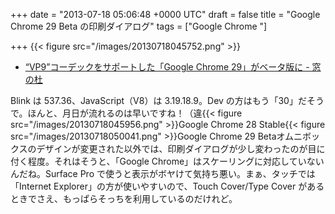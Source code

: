 
+++
date = "2013-07-18 05:06:48 +0000 UTC"
draft = false
title = "Google Chrome 29 Beta の印刷ダイアログ"
tags = ["Google Chrome "]

+++
{{< figure src="/images/20130718045752.png"  >}}

<ul>
<li><a href="http://www.forest.impress.co.jp/docs/news/20130717_607920.html">“VP9”コーデックをサポートした「Google Chrome 29」がベータ版に - 窓の杜</a></li>
</ul>Blink は 537.36、JavaScript（V8）は 3.19.18.9。Dev の方はもう「30」だそうで。ほんと、月日が流れるのは早いですね！（違{{< figure src="/images/20130718045956.png"  >}}Google Chrome 28 Stable{{< figure src="/images/20130718050041.png"  >}}Google Chrome 29 Betaオムニボックスのデザインが変更された以外では、印刷ダイアログが少し変わったのが目に付く程度。それはそうと、「Google Chrome」はスケーリングに対応していないんだね。Surface Pro で使うと表示がボヤけて気持ち悪い。まぁ、タッチでは「Internet Explorer」の方が使いやすいので、Touch Cover/Type Cover があるときでさえ、もっぱらそっちを利用しているのだけれど。


